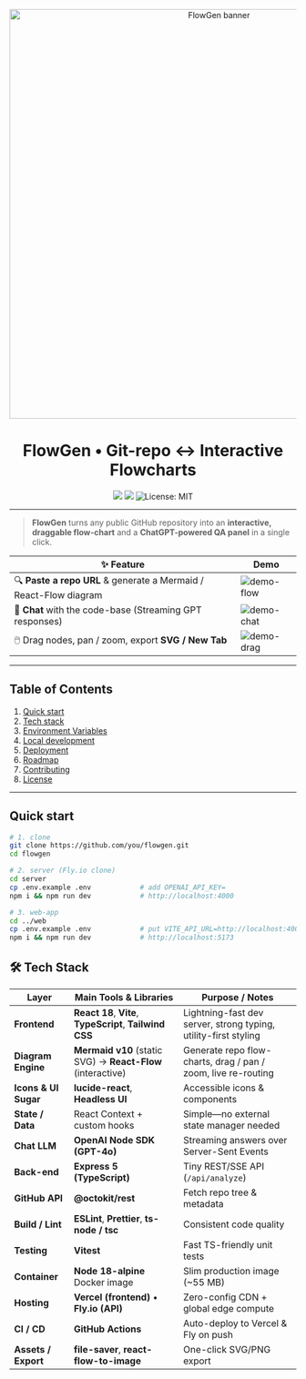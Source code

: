 <!-- prettier-ignore-start -->
<p align="center">
  <img src="https://raw.githubusercontent.com/YOUR-ORG/YOUR-REPO/main/.github/banner.png" width="720" alt="FlowGen banner">
</p>

<h1 align="center">FlowGen • Git-repo ↔️ Interactive Flowcharts</h1>

<p align="center">
  <a href="https://your-app.vercel.app"><img src="https://img.shields.io/website?down_color=red&down_message=offline&label=frontend&up_color=green&up_message=online&url=https%3A%2F%2Fyour-app.vercel.app" /></a>
  <a href="https://fly.io/apps/server-frosty-river-911"><img src="https://img.shields.io/website?down_color=red&down_message=offline&label=API&up_color=green&up_message=online&url=https%3A%2F%2Fserver-frosty-river-911.fly.dev%2Fhealth" /></a>
  <img alt="License: MIT" src="https://img.shields.io/badge/license-MIT-blue.svg"/>
</p>

---

> **FlowGen** turns any public GitHub repository into an **interactive, draggable flow-chart** and a **ChatGPT-powered QA panel** in a single click.

| ✨ Feature | Demo |
|-----------|------|
| 🔍 **Paste a repo URL** & generate a Mermaid / React-Flow diagram | ![demo-flow](.github/demo-flow.gif) |
| 🤖 **Chat** with the code-base (Streaming GPT responses) | ![demo-chat](.github/demo-chat.gif) |
| 🖱️ Drag nodes, pan / zoom, export **SVG / New Tab** | ![demo-drag](.github/demo-drag.gif) |

---

## Table of Contents
1. [Quick start](#quick-start)
2. [Tech stack](#tech-stack)
3. [Environment Variables](#environment-variables)
4. [Local development](#local-development)
5. [Deployment](#deployment)
6. [Roadmap](#roadmap)
7. [Contributing](#contributing)
8. [License](#license)

---

## Quick start

```bash
# 1. clone
git clone https://github.com/you/flowgen.git
cd flowgen

# 2. server (Fly.io clone)
cd server
cp .env.example .env            # add OPENAI_API_KEY=
npm i && npm run dev            # http://localhost:4000

# 3. web-app
cd ../web
cp .env.example .env            # put VITE_API_URL=http://localhost:4000
npm i && npm run dev            # http://localhost:5173

```
## 🛠️ Tech Stack

| Layer | Main Tools & Libraries | Purpose / Notes |
|-------|-----------------------|-----------------|
| **Frontend** | **React 18**, **Vite**, **TypeScript**, **Tailwind CSS** | Lightning-fast dev server, strong typing, utility-first styling |
| **Diagram Engine** | **Mermaid v10** (static SVG) → **React-Flow** (interactive) | Generate repo flow-charts, drag / pan / zoom, live re-routing |
| **Icons & UI Sugar** | **lucide-react**, **Headless UI** | Accessible icons & components |
| **State / Data** | React Context + custom hooks | Simple—no external state manager needed |
| **Chat LLM** | **OpenAI Node SDK (GPT-4o)** | Streaming answers over Server-Sent Events |
| **Back-end** | **Express 5 (TypeScript)** | Tiny REST/SSE API (`/api/analyze`) |
| **GitHub API** | **@octokit/rest** | Fetch repo tree & metadata |
| **Build / Lint** | **ESLint**, **Prettier**, **ts-node / tsc** | Consistent code quality |
| **Testing** | **Vitest** | Fast TS-friendly unit tests |
| **Container** | **Node 18-alpine** Docker image | Slim production image (~55 MB) |
| **Hosting** | **Vercel (frontend)** • **Fly.io (API)** | Zero-config CDN + global edge compute |
| **CI / CD** | **GitHub Actions** | Auto-deploy to Vercel & Fly on push |
| **Assets / Export** | **file-saver**, **react-flow-to-image** | One-click SVG/PNG export |

